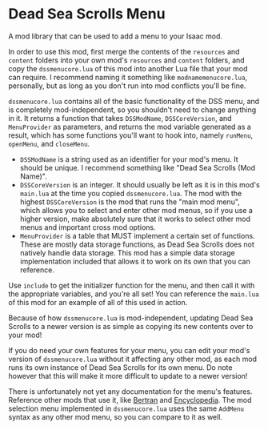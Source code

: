 # Dead Sea Scrolls Menu
A mod library that can be used to add a menu to your Isaac mod.

In order to use this mod, first merge the contents of the `resources` and `content` folders into your own mod's `resources` and `content` folders, and copy the `dssmenucore.lua` of this mod into another Lua file that your mod can require. I recommend naming it something like `modnamemenucore.lua`, personally, but as long as you don't run into mod conflicts you'll be fine.

`dssmenucore.lua` contains all of the basic functionality of the DSS menu, and is completely mod-independent, so you shouldn't need to change anything in it. It returns a function that takes `DSSModName`, `DSSCoreVersion`, and `MenuProvider` as parameters, and returns the mod variable generated as a result, which has some functions you'll want to hook into, namely `runMenu`, `openMenu`, and `closeMenu`.
- `DSSModName` is a string used as an identifier for your mod's menu. It should be unique. I recommend something like "Dead Sea Scrolls (Mod Name)".
- `DSSCoreVersion` is an integer. It should usually be left as it is in this mod's `main.lua` at the time you copied `dssmenucore.lua`. The mod with the highest `DSSCoreVersion` is the mod that runs the "main mod menu", which allows you to select and enter other mod menus, so if you use a higher version, make absolutely sure that it works to select other mod menus and important cross mod options.
- `MenuProvider` is a table that MUST implement a certain set of functions. These are mostly data storage functions, as Dead Sea Scrolls does not natively handle data storage. This mod has a simple data storage implementation included that allows it to work on its own that you can reference.

Use `include` to get the initializer function for the menu, and then call it with the appropriate variables, and you're all set! You can reference the `main.lua` of this mod for an example of all of this used in action.

Because of how `dssmenucore.lua` is mod-independent, updating Dead Sea Scrolls to a newer version is as simple as copying its new contents over to your mod!

If you do need your own features for your menu, you can edit your mod's version of `dssmenucore.lua` without it affecting any other mod, as each mod runs its own instance of Dead Sea Scrolls for its own menu. Do note however that this will make it more difficult to update to a newer version!

There is unfortunately not yet any documentation for the menu's features. Reference other mods that use it, like [Bertran](https://steamcommunity.com/sharedfiles/filedetails/?id=2297456697) and [Encyclopedia](https://steamcommunity.com/sharedfiles/filedetails/?id=2376005362). The mod selection menu implemented in `dssmenucore.lua` uses the same `AddMenu` syntax as any other mod menu, so you can compare to it as well.
